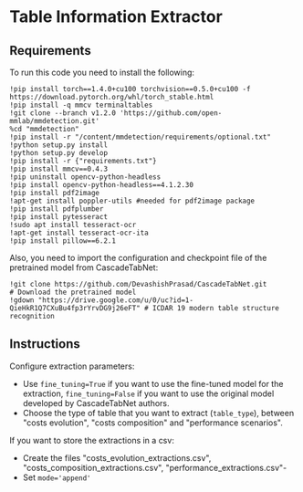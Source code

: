 # Table Information Extractor

## Requirements
To run this code you need to install the following:

```
!pip install torch==1.4.0+cu100 torchvision==0.5.0+cu100 -f https://download.pytorch.org/whl/torch_stable.html
!pip install -q mmcv terminaltables
!git clone --branch v1.2.0 'https://github.com/open-mmlab/mmdetection.git'
%cd "mmdetection"
!pip install -r "/content/mmdetection/requirements/optional.txt"
!python setup.py install
!python setup.py develop
!pip install -r {"requirements.txt"}
!pip install mmcv==0.4.3
!pip uninstall opencv-python-headless
!pip install opencv-python-headless==4.1.2.30
!pip install pdf2image
!apt-get install poppler-utils #needed for pdf2image package
!pip install pdfplumber
!pip install pytesseract
!sudo apt install tesseract-ocr
!apt-get install tesseract-ocr-ita
!pip install pillow==6.2.1 
```

Also, you need to import the configuration and checkpoint file of the pretrained model from CascadeTabNet:

```
!git clone https://github.com/DevashishPrasad/CascadeTabNet.git 
# Download the pretrained model
!gdown "https://drive.google.com/u/0/uc?id=1-QieHkR1Q7CXuBu4fp3rYrvDG9j26eFT" # ICDAR 19 modern table structure recognition
```

## Instructions
Configure extraction parameters:
- Use ```fine_tuning=True``` if you want to use the fine-tuned model for the extraction,  ```fine_tuning=False``` if you want to use the original model developed by CascadeTabNet authors.
- Choose the type of table that you want to extract (```table_type```), between "costs evolution", "costs composition" and "performance scenarios".

If you want to store the extractions in a csv:
- Create the files "costs_evolution_extractions.csv", "costs_composition_extractions.csv", "performance_extractions.csv"-
- Set ```mode='append'```
